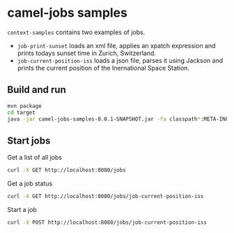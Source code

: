 # camel-jobs samples

`context-samples` contains two examples of jobs.

* `job-print-sunset` loads an xml file, applies an xpatch expression and prints todays sunset time in Zurich, Switzerland.
* `job-current-position-iss` loads a json file, parses it using Jackson and prints the current position of the Inernational Space Station.

## Build and run

``` bash
mvn package
cd target
java -jar camel-jobs-samples-0.0.1-SNAPSHOT.jar -fa classpath*:META-INF/spring/*.xml
```

## Start jobs

Get a list of all jobs

``` bash
curl -X GET http://localhost:8080/jobs
```

Get a job status

``` bash
curl -X GET http://localhost:8080/jobs/job-current-position-iss
```

Start a job

``` bash
curl -X POST http://localhost:8080/jobs/job-current-position-iss
```